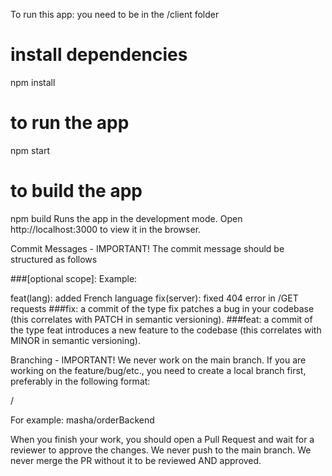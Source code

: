 To run this app:
you need to be in the /client folder
# install dependencies
npm install
# to run the app
npm start
# to build the app
npm build
Runs the app in the development mode.
Open http://localhost:3000 to view it in the browser.

Commit Messages - IMPORTANT!
The commit message should be structured as follows

###<type>[optional scope]: <description> Example:

feat(lang): added French language
fix(server): fixed 404 error in /GET requests
###fix: a commit of the type fix patches a bug in your codebase (this correlates with PATCH in semantic versioning). ###feat: a commit of the type feat introduces a new feature to the codebase (this correlates with MINOR in semantic versioning).

Branching - IMPORTANT!
We never work on the main branch. If you are working on the feature/bug/etc., you need to create a local branch first, preferably in the following format:

<your name>/<work scope>

For example: masha/orderBackend

When you finish your work, you should open a Pull Request and wait for a reviewer to approve the changes. We never push to the main branch. We never merge the PR without it to be reviewed AND approved.
